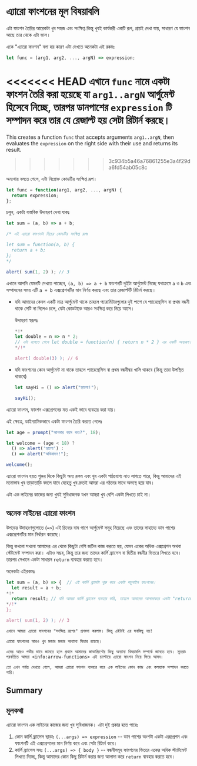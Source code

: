 # এ্যারো ফাংশনের মূল বিষয়াবলি

এটা ফাংশন তৈরির আরেকটা খুব সহজ এবং সংক্ষিপ্ত কিন্তু খুবই কার্যকরী একটি রূপ, প্রায়ই দেখা যায়, সাধারণ যে ফাংশন আছে তার থেকে এটা ভাল।


একে "এ্যারো ফাংশন" বলা হয় কারণ এটা দেখতে অনেকটা এই রকমঃ

```js
let func = (arg1, arg2, ..., argN) => expression;
```

<<<<<<< HEAD
এখানে `func` নামে একটা ফাংশন তৈরি করা হয়েছে যা `arg1..argN` আর্গুমেন্ট হিসেবে নিচ্ছে, তারপর ডানপাশের `expression` টি সম্পাদন করে তার যে রেজাল্ট হয় সেটা রিটার্ন করছে।
=======
This creates a function `func` that accepts arguments `arg1..argN`, then evaluates the `expression` on the right side with their use and returns its result.
>>>>>>> 3c934b5a46a76861255e3a4f29da6fd54ab05c8c

অন্যথায় বলতে গেলে, এটা নিম্নোক্ত কোডটির সংক্ষিপ্ত রূপ।

```js
let func = function(arg1, arg2, ..., argN) {
  return expression;
};
```

চলুন, একটা বাস্তবিক উদাহরণ দেখা যাকঃ

```js run
let sum = (a, b) => a + b;

/* এই এ্যারো ফাংশনটা নিচের কোডটির সংক্ষিপ্ত রূপঃ

let sum = function(a, b) {
  return a + b;
};
*/

alert( sum(1, 2) ); // 3
```

এখানে আপনি যেমনটি দেখতে পাচ্ছেন, `(a, b) => a + b` ফাংশনটি দুইটা আর্গুমেন্ট নিচ্ছে যথাক্রমে `a` ও `b` এবং সম্পাদনের সময় এটি `a + b` এক্সপ্রেশনটির মান নির্ণয় করছে এবং তার রেজাল্টটি রিটার্ন করছে। 

- যদি আমাদের কেবল একটি মাত্র আর্গুমেন্ট থাকে তাহলে প্যারামিটারগুলোর দুই পাশে যে প্যারেন্থেসিস বা প্রথম বন্ধনী থাকে সেটি না দিলেও চলে, যেটা কোডটাকে আরও সংক্ষিপ্ত করে নিয়ে আসে। 

    উদাহরণ স্বরূপঃ

    ```js run
    *!*
    let double = n => n * 2;
    // এটা বলেতে গেলে let double = function(n) { return n * 2 } এর একটি অন্যরূপ।  
    */!*

    alert( double(3) ); // 6
    ```

- যদি ফাংশনের কোন আর্গুমেন্ট না থাকে তাহলে প্যারেন্থেসিস বা প্রথম বন্ধনীদ্বয় খালি থাকবে (কিন্তু তারা উপস্থিত থাকবে)  

    ```js run
    let sayHi = () => alert("হ্যালো!");

    sayHi();
    ```

এ্যারো ফাংশন, ফাংশন এক্সপ্রেশনের মত একই ভাবে ব্যবহার করা যায়। 

এই ক্ষেত্রে, ডাইন্যামিকভাবে একটা ফাংশন তৈরি করতে গেলেঃ 

```js run
let age = prompt("আপনার বয়স কত?", 18);

let welcome = (age < 18) ?
  () => alert('হ্যালো') :
  () => alert("অভিবাদন!");

welcome();
```

এ্যারো ফাংশন হয়ত শুরুর দিকে কিছুটা অন্য রকম এবং খুব একটা পাঠযোগ্য নাও লাগতে পারে, কিন্তু আমাদের এই মনোভাব খুব তাড়াতাড়ি বদলে যাবে যেহেতু খুব দ্রুতই আমরা এর গঠনের সাথে অভ্যস্থ হয়ে যাব।

এটা এক লাইনের কাজের জন্য খুবই সুবিধাজনক যখন আমরা খুব বেশি একটা লিখতে চাই না। 

## অনেক লাইনের এ্যারো ফাংশন

উপড়ের উদাহরণগুলোতে (`=>`) এই চিহ্নের বাম পাশে আর্গুমেন্ট সমূহ নিয়েছে এবং তাদের সাহায্যে ডান পাশের এক্সপ্রেশনটির মান নির্ধারন করেছে।

কিন্তু কখনো সখনো আমাদের এর থেকে কিছুটা বেশি জটিল কাজ করতে হয়, যেমন একের অধিক এক্সপ্রেশন অথবা স্টেটমেন্ট সম্পাদন করা। এটাও সম্ভব, কিন্তু তার জন্য তাদের কার্লি ব্র্যাসেস বা দ্বিতীয় বন্ধনীর ভিতরে লিখতে হবে। তারপর সেখানে একটা সাধারন `return` ব্যবহার করতে হবে।

অনেকটা এইরকমঃ

```js run
let sum = (a, b) => {  // এই কার্লি ব্র্যাসটা শুরু করে একটা বহুলাইন ফাংশনের।
  let result = a + b;
*!*
  return result; // যদি আমরা কার্লি ব্র্যাসেস ব্যবহার করি, তাহলে আমাদের আলাদাকরে একটা "return" ব্যবহার করা লাগবে। 
*/!*
};

alert( sum(1, 2) ); // 3
```

```smart header="More to come"
এখানে আমরা এ্যারো ফাংশনের "সংক্ষিপ্ত রূপের" প্রশংসা করলাম। কিন্তু এইটাই এর সবকিছু নয়! 

এ্যারো ফাংশনের আরও খুব মজার মজার অন্যান্য ফিচার রয়েছে।

এদের আরও গভীর ভাবে জানতে হলে প্রথমে আমাদের জাভাস্ক্রিপ্টের কিছু অন্যান্য বিষয়াবলি সম্পর্কে জানতে হবে। সুতরাং পরবর্তিতে আমরা <info:arrow-functions> এই চ্যাপ্টারে এ্যারো ফাংশন নিয়ে ফিরে আসব।

তো এখন পর্যন্ত দেখতে গেলে, আমরা এ্যারো ফাংশন ব্যবহার করে এক লাইনের কোন কাজ এবং কলব্যাক সম্পাদন করতে পারি। 
```

## Summary
## মূলকথা

এ্যারো ফাংশন এক লাইনের কাজের জন্য খুব সুবিধাজনক। এটা দুই প্রকার হতে পারেঃ 

1. কোন কার্লি ব্র্যাসেস ছাড়াঃ `(...args) => expression` -- ডান পাশের অংশটা একটা এক্সপ্রেশন এবং ফাংশনটি এই এক্সপ্রেশনের মান নির্ণয় করে এবং সেটা রিটার্ন করে।
2. কার্লি ব্র্যাসেস সহঃ `(...args) => { body }` -- বন্ধনীসমূহ ফাংশনের ভিতরে একের অধিক স্ট্যাটমেন্ট লিখতে দিচ্ছে, কিন্তু আমাদের কোন কিছু রিটার্ন করার জন্য আলাদা করে `return` ব্যবহার করতে হবে।
